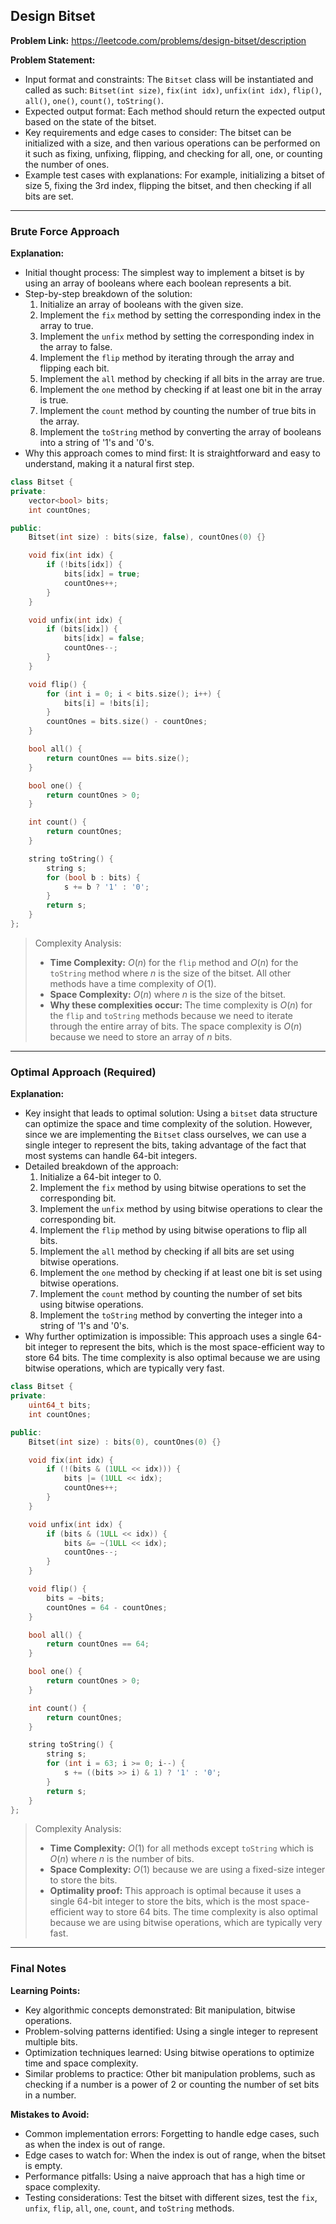 ## Design Bitset
**Problem Link:** https://leetcode.com/problems/design-bitset/description

**Problem Statement:**
- Input format and constraints: The `Bitset` class will be instantiated and called as such: `Bitset(int size)`, `fix(int idx)`, `unfix(int idx)`, `flip()`, `all()`, `one()`, `count()`, `toString()`.
- Expected output format: Each method should return the expected output based on the state of the bitset.
- Key requirements and edge cases to consider: The bitset can be initialized with a size, and then various operations can be performed on it such as fixing, unfixing, flipping, and checking for all, one, or counting the number of ones.
- Example test cases with explanations: For example, initializing a bitset of size 5, fixing the 3rd index, flipping the bitset, and then checking if all bits are set.

---

### Brute Force Approach

**Explanation:**
- Initial thought process: The simplest way to implement a bitset is by using an array of booleans where each boolean represents a bit.
- Step-by-step breakdown of the solution: 
  1. Initialize an array of booleans with the given size.
  2. Implement the `fix` method by setting the corresponding index in the array to true.
  3. Implement the `unfix` method by setting the corresponding index in the array to false.
  4. Implement the `flip` method by iterating through the array and flipping each bit.
  5. Implement the `all` method by checking if all bits in the array are true.
  6. Implement the `one` method by checking if at least one bit in the array is true.
  7. Implement the `count` method by counting the number of true bits in the array.
  8. Implement the `toString` method by converting the array of booleans into a string of '1's and '0's.
- Why this approach comes to mind first: It is straightforward and easy to understand, making it a natural first step.

```cpp
class Bitset {
private:
    vector<bool> bits;
    int countOnes;

public:
    Bitset(int size) : bits(size, false), countOnes(0) {}

    void fix(int idx) {
        if (!bits[idx]) {
            bits[idx] = true;
            countOnes++;
        }
    }

    void unfix(int idx) {
        if (bits[idx]) {
            bits[idx] = false;
            countOnes--;
        }
    }

    void flip() {
        for (int i = 0; i < bits.size(); i++) {
            bits[i] = !bits[i];
        }
        countOnes = bits.size() - countOnes;
    }

    bool all() {
        return countOnes == bits.size();
    }

    bool one() {
        return countOnes > 0;
    }

    int count() {
        return countOnes;
    }

    string toString() {
        string s;
        for (bool b : bits) {
            s += b ? '1' : '0';
        }
        return s;
    }
};
```

> Complexity Analysis:
> - **Time Complexity:** $O(n)$ for the `flip` method and $O(n)$ for the `toString` method where $n$ is the size of the bitset. All other methods have a time complexity of $O(1)$.
> - **Space Complexity:** $O(n)$ where $n$ is the size of the bitset.
> - **Why these complexities occur:** The time complexity is $O(n)$ for the `flip` and `toString` methods because we need to iterate through the entire array of bits. The space complexity is $O(n)$ because we need to store an array of $n$ bits.

---

### Optimal Approach (Required)

**Explanation:**
- Key insight that leads to optimal solution: Using a `bitset` data structure can optimize the space and time complexity of the solution. However, since we are implementing the `Bitset` class ourselves, we can use a single integer to represent the bits, taking advantage of the fact that most systems can handle 64-bit integers.
- Detailed breakdown of the approach: 
  1. Initialize a 64-bit integer to 0.
  2. Implement the `fix` method by using bitwise operations to set the corresponding bit.
  3. Implement the `unfix` method by using bitwise operations to clear the corresponding bit.
  4. Implement the `flip` method by using bitwise operations to flip all bits.
  5. Implement the `all` method by checking if all bits are set using bitwise operations.
  6. Implement the `one` method by checking if at least one bit is set using bitwise operations.
  7. Implement the `count` method by counting the number of set bits using bitwise operations.
  8. Implement the `toString` method by converting the integer into a string of '1's and '0's.
- Why further optimization is impossible: This approach uses a single 64-bit integer to represent the bits, which is the most space-efficient way to store 64 bits. The time complexity is also optimal because we are using bitwise operations, which are typically very fast.

```cpp
class Bitset {
private:
    uint64_t bits;
    int countOnes;

public:
    Bitset(int size) : bits(0), countOnes(0) {}

    void fix(int idx) {
        if (!(bits & (1ULL << idx))) {
            bits |= (1ULL << idx);
            countOnes++;
        }
    }

    void unfix(int idx) {
        if (bits & (1ULL << idx)) {
            bits &= ~(1ULL << idx);
            countOnes--;
        }
    }

    void flip() {
        bits = ~bits;
        countOnes = 64 - countOnes;
    }

    bool all() {
        return countOnes == 64;
    }

    bool one() {
        return countOnes > 0;
    }

    int count() {
        return countOnes;
    }

    string toString() {
        string s;
        for (int i = 63; i >= 0; i--) {
            s += ((bits >> i) & 1) ? '1' : '0';
        }
        return s;
    }
};
```

> Complexity Analysis:
> - **Time Complexity:** $O(1)$ for all methods except `toString` which is $O(n)$ where $n$ is the number of bits.
> - **Space Complexity:** $O(1)$ because we are using a fixed-size integer to store the bits.
> - **Optimality proof:** This approach is optimal because it uses a single 64-bit integer to store the bits, which is the most space-efficient way to store 64 bits. The time complexity is also optimal because we are using bitwise operations, which are typically very fast.

---

### Final Notes

**Learning Points:**
- Key algorithmic concepts demonstrated: Bit manipulation, bitwise operations.
- Problem-solving patterns identified: Using a single integer to represent multiple bits.
- Optimization techniques learned: Using bitwise operations to optimize time and space complexity.
- Similar problems to practice: Other bit manipulation problems, such as checking if a number is a power of 2 or counting the number of set bits in a number.

**Mistakes to Avoid:**
- Common implementation errors: Forgetting to handle edge cases, such as when the index is out of range.
- Edge cases to watch for: When the index is out of range, when the bitset is empty.
- Performance pitfalls: Using a naive approach that has a high time or space complexity.
- Testing considerations: Test the bitset with different sizes, test the `fix`, `unfix`, `flip`, `all`, `one`, `count`, and `toString` methods.